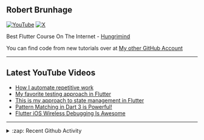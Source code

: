 ## Robert Brunhage

[![YouTube](https://img.shields.io/badge/YouTube-%23FF0000.svg?style=for-the-badge&logo=YouTube&logoColor=white)](http://bit.ly/2SUyRhx)
[![X](https://img.shields.io/badge/X-%23000000.svg?style=for-the-badge&logo=X&logoColor=white)](https://x.com/intent/follow?original_referer=https%3A%2F%2Fgithub.com%2Frobertbrunhage&screen_name=robertbrunhage)

Best Flutter Course On The Internet - [Hungrimind](https://hungrimind.com)

You can find code from new tutorials over at [My other GitHub Account](https://github.com/Robert-Brunhage-Organization)

---

## Latest YouTube Videos
<!-- YOUTUBE:START -->
- [How I automate repetitive work](https://www.youtube.com/watch?v=CNkL6dEOGTo)
- [My favorite testing approach in Flutter](https://www.youtube.com/watch?v=ywGfds4gPZw)
- [This is my approach to state management in Flutter](https://www.youtube.com/watch?v=JFqB2FiXGzU)
- [Pattern Matching in Dart 3 is Powerful!](https://www.youtube.com/watch?v=j3fzeDpd2ts)
- [Flutter iOS Wireless Debugging Is Awesome](https://www.youtube.com/watch?v=atbStqnPXC8)
<!-- YOUTUBE:END -->

---

<details>
  <summary>:zap: Recent Github Activity</summary>
  
<!--START_SECTION:activity-->
1. ❌ Closed PR [#37](undefined) in [RobertBrunhage/flutter-riverpod-snippets](https://github.com/RobertBrunhage/flutter-riverpod-snippets)
2. 🗣 Commented on [#37](https://github.com/RobertBrunhage/flutter-riverpod-snippets/pull/37#issuecomment-3342340625) in [RobertBrunhage/flutter-riverpod-snippets](https://github.com/RobertBrunhage/flutter-riverpod-snippets)
3. 🗣 Commented on [#40](https://github.com/RobertBrunhage/flutter-riverpod-snippets/issues/40#issuecomment-3342339461) in [RobertBrunhage/flutter-riverpod-snippets](https://github.com/RobertBrunhage/flutter-riverpod-snippets)
4. 🔒 Closed issue [#40](https://github.com/RobertBrunhage/flutter-riverpod-snippets/issues/40) in [RobertBrunhage/flutter-riverpod-snippets](https://github.com/RobertBrunhage/flutter-riverpod-snippets)
5. 🗣 Commented on [#41](https://github.com/RobertBrunhage/flutter-riverpod-snippets/pull/41#issuecomment-3342339289) in [RobertBrunhage/flutter-riverpod-snippets](https://github.com/RobertBrunhage/flutter-riverpod-snippets)
<!--END_SECTION:activity-->

</details>

[twitter]: https://twitter.com/robertbrunhage
[youtube]: https://youtube.com/c/robertbrunhage
[instagram]: https://instagram.com/robertbrunhagedev

